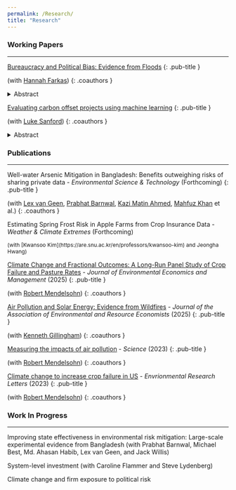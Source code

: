 ```yaml
---
permalink: /Research/
title: "Research"
---
```



### Working Papers
---
[Bureaucracy and Political Bias: Evidence from Floods](https://ceep.columbia.edu/sites/ceep.columbia.edu/files/content/papers/n35.pdf)
{: .pub-title }

(with [Hannah Farkas](https://hannahfarkas.github.io/))
{: .coauthors }
<details>
  <summary>Abstract</summary>
  <p style="font-size:12px;"> We study whether bureaucrats preemptively reflect the executive politician’s preferences in their decisions. Combining novel administrative data from the Federal Emergency Management Agency (FEMA) with hydrological models, we find that a standard deviation decrease in a county’s alignment with the president leads to a 4 percentage point drop in the probability of bureaucrats flagging a county as requiring federal aid following an average-sized flooding event. This bias disappears in the most severe floods. We find evidence suggesting that such biases are significantly reduced when a career civil servant is overseeing the bureaucratic process rather than a political appointee.</p>
</details>

[Evaluating carbon offset projects using machine learning](https://www.dropbox.com/scl/fi/xqapd7tshm6pxiyjt0a64/Offset_Ver241211.pdf?rlkey=8ntm7f7b5xydthnewenkg31pm&st=9tavnndg&dl=0)
{: .pub-title }

(with [Luke Sanford](https://environment.yale.edu/directory/faculty/luke-sanford))
{: .coauthors }

<details>
  <summary>Abstract</summary>
  <p style="font-size:12px;"> Carbon offsets allow firms and governments to meet CO2 emissions targets by financing emissions reductions undertaken by other entities. For the financed offset projects to be effective, their resulting CO2 sequestration must be “additional,” meaning it exceeds what would have occurred in the absence of the project. Here, we use new high-resolution data on forest carbon to measure carbon sequestration in 93 forestry projects, accounting for over 80 percent of offsets in the California Carbon market. We develop a causal machine learning approach using satellite and geospatial data to assess the projects' additionality. Directly comparing the tons of forest-sequestered carbon to issued credits, we find that 48% of the credits sold were additional. However, if we exclude controversial first-year credits, the additionality increases to 74%. These results indicate that forestry projects do deliver real climate benefits, but also underscore persistent gaps: many credits still represent carbon that would have been sequestered even without offset payments. Strengthening offset protocols is therefore essential to ensure that carbon markets meaningfully advance climate mitigation.</p>
</details>

### Publications
---

Well-water Arsenic Mitigation in Bangladesh: Benefits outweighing risks of sharing private data - *Environmental Science & Technology* (Forthcoming)
{: .pub-title }

(with [Lex van Geen](https://www.ldeo.columbia.edu/~avangeen/), [Prabhat Barnwal](https://sites.google.com/site/prabhatbarnwal/), [Kazi Matin Ahmed](https://www.du.ac.bd/faculty/faculty_details/glg/1906), [Mahfuz Khan](https://www.du.ac.bd/faculty/faculty_details/GLG/2223) et al.)
{: .coauthors }

Estimating Spring Frost Risk in Apple Farms from Crop Insurance Data - *Weather & Climate Extremes* (Forthcoming)

<span style="font-size:12px;"> 
(with [Kwansoo Kim](https://are.snu.ac.kr/en/professors/kwansoo-kim) and Jeongha Hwang)
</span>

[Climate Change and Fractional Outcomes: A Long-Run Panel Study of Crop Failure and Pasture Rates](https://www.sciencedirect.com/science/article/abs/pii/S0095069624001906) - *Journal of Environmental Economics and Management* (2025)
{: .pub-title }

(with [Robert Mendelsohn](https://environment.yale.edu/directory/faculty/robert-mendelsohn))
{: .coauthors }

[Air Pollution and Solar Energy: Evidence from Wildfires](https://www.journals.uchicago.edu/doi/10.1086/731514) - *Journal of the Association of Environmental and Resource Economists* (2025)
{: .pub-title }

(with [Kenneth Gillingham](https://resources.environment.yale.edu/gillingham/))
{: .coauthors }

[Measuring the impacts of air pollution](https://www.science.org/doi/10.1126/science.adl2935) - *Science* (2023)
{: .pub-title }

(with [Robert Mendelsohn](https://environment.yale.edu/directory/faculty/robert-mendelsohn))
{: .coauthors }

[Climate change to increase crop failure in US](https://iopscience.iop.org/article/10.1088/1748-9326/acac41) - *Envrionmental Research Letters* (2023)
{: .pub-title }

(with [Robert Mendelsohn](https://environment.yale.edu/directory/faculty/robert-mendelsohn))
{: .coauthors }

### Work In Progress
---
Improving state effectiveness in environmental risk mitigation: Large-scale experimental evidence from Bangladesh (with Prabhat Barnwal, Michael Best, Md. Ahasan Habib, Lex van Geen, and Jack Willis)

System-level investment (with Caroline Flammer and Steve Lydenberg)

Climate change and firm exposure to political risk

